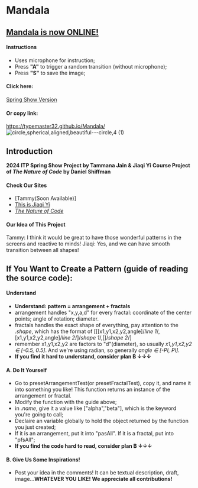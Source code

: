 # Mandala
## [Mandala is now ONLINE!](https://typemaster32.github.io/Mandala/)

#### Instructions
* Uses microphone for instruction;
* Press **"A"** to trigger a random transition (without microphone); 
* Press **"S"** to save the image;

#### Click here:
[Spring Show Version](https://typemaster32.github.io/Mandala/)
#### Or copy link:
https://typemaster32.github.io/Mandala/
![circle,spherical,aligned,beautiful---circle,4 (1)](https://github.com/Typemaster32/Mandala/assets/70934733/7dace92f-c5dd-43a6-bb0d-14311ad05bd5)

## Introduction
**2024 ITP Spring Show Project by Tammana Jain & Jiaqi Yi**
**Course Project of _The Nature of Code_ by Daniel Shiffman**

#### Check Our Sites
* [Tammy(Soon Available)]
* [This is Jiaqi Yi](whyjq.com)
* [_The Nature of Code_](https://natureofcode.com/)

#### Our Idea of This Project
Tammy: I think it would be great to have those wonderful patterns in the screens and reactive to minds!
Jiaqi: Yes, and we can have smooth transition between all shapes!

## If You Want to Create a Pattern (guide of reading the source code):
#### Understand
* **Understand: pattern = arrangement + fractals**
* arrangement handles "x,y,a,d" for every fractal: coordinate of the center points; angle of rotation; diameter.
* fractals handles the exact shape of everything, pay attention to the _.shape_, which has the format of [[[x1,y1,x2,y2,angle]/*line 1*/,[x1,y1,x2,y2,angle]/*line 2*/]/*shape 1*/,[]/*shape 2*/]
* remember x1,y1,x2,y2 are factors to "d"(diameter), so usually _x1,y1,x2,y2 ∈ [-0.5, 0.5]_. And we're using radian, so generally _angle ∈ [-PI, PI]_.
* **If you find it hard to understand, consider plan B ↓↓↓**

#### A. Do It Yourself
* Go to presetArrangementTest(or presetFractalTest), copy it, and name it into something you like! This function returns an instance of the arrangement or fractal.
* Modify the function with the guide above;
* in _.name_, give it a value like ["alpha","beta"], which is the keyword you're going to call;
* Declaire an variable globally to hold the object returned by the function you just created;
* If it is an arrangement, put it into "pasAll". If it is a fractal, put into "pfsAll";
* **If you find the code hard to read, consider plan B ↓↓↓**

#### B. Give Us Some Inspirations!
* Post your idea in the comments! It can be textual description, draft, image...**WHATEVER YOU LIKE! We appreciate all contributions!**
